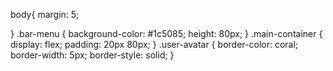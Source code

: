 body{
    margin: 5;
    
}
.bar-menu {
    background-color: #1c5085;
    height: 80px;
}
.main-container {
    display: flex;
    padding: 20px 80px;
}
.user-avatar {
    border-color: coral;
    border-width: 5px;
    border-style: solid;
}
    
